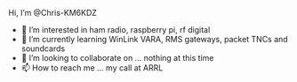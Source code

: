Hi, I’m @Chris-KM6KDZ
- 👀 I’m interested in ham radio, raspberry pi, rf digital
- 🌱 I’m currently learning WinLink VARA, RMS gateways, packet TNCs and soundcards
- 💞️ I’m looking to collaborate on ... nothing at this time
- 📫 How to reach me ... my call at ARRL

<!---
Chris-KM6KDZ/Chris-KM6KDZ is a ✨ special ✨ repository because its `README.md` (this file) appears on your GitHub profile.
You can click the Preview link to take a look at your changes.
--->
